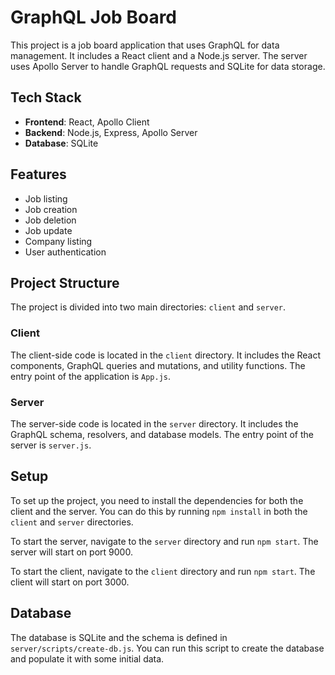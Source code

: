 # GraphQL Job Board

This project is a job board application that uses GraphQL for data management. It includes a React client and a Node.js server. The server uses Apollo Server to handle GraphQL requests and SQLite for data storage.

## Tech Stack

- **Frontend**: React, Apollo Client
- **Backend**: Node.js, Express, Apollo Server
- **Database**: SQLite

## Features

- Job listing
- Job creation
- Job deletion
- Job update
- Company listing
- User authentication

## Project Structure

The project is divided into two main directories: `client` and `server`.

### Client

The client-side code is located in the `client` directory. It includes the React components, GraphQL queries and mutations, and utility functions. The entry point of the application is `App.js`.

### Server

The server-side code is located in the `server` directory. It includes the GraphQL schema, resolvers, and database models. The entry point of the server is `server.js`.

## Setup

To set up the project, you need to install the dependencies for both the client and the server. You can do this by running `npm install` in both the `client` and `server` directories.

To start the server, navigate to the `server` directory and run `npm start`. The server will start on port 9000.

To start the client, navigate to the `client` directory and run `npm start`. The client will start on port 3000.

## Database

The database is SQLite and the schema is defined in `server/scripts/create-db.js`. You can run this script to create the database and populate it with some initial data.
